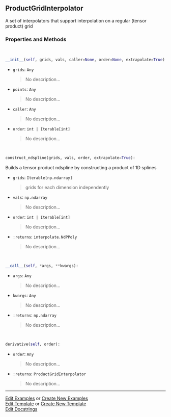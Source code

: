 ## <a id="McUtils.Zachary.Interpolator.ProductGridInterpolator">ProductGridInterpolator</a>
A set of interpolators that support interpolation
on a regular (tensor product) grid

### Properties and Methods
<a id="McUtils.Zachary.Interpolator.ProductGridInterpolator.__init__" class="docs-object-method">&nbsp;</a>
```python
__init__(self, grids, vals, caller=None, order=None, extrapolate=True): 
```

- `grids`: `Any`
    >No description...
- `points`: `Any`
    >No description...
- `caller`: `Any`
    >No description...
- `order`: `int | Iterable[int]`
    >No description...

<a id="McUtils.Zachary.Interpolator.ProductGridInterpolator.construct_ndspline" class="docs-object-method">&nbsp;</a>
```python
construct_ndspline(grids, vals, order, extrapolate=True): 
```
Builds a tensor product ndspline by constructing a product of 1D splines
- `grids`: `Iterable[np.ndarray]`
    >grids for each dimension independently
- `vals`: `np.ndarray`
    >No description...
- `order`: `int | Iterable[int]`
    >No description...
- `:returns`: `interpolate.NdPPoly`
    >No description...

<a id="McUtils.Zachary.Interpolator.ProductGridInterpolator.__call__" class="docs-object-method">&nbsp;</a>
```python
__call__(self, *args, **kwargs): 
```

- `args`: `Any`
    >No description...
- `kwargs`: `Any`
    >No description...
- `:returns`: `np.ndarray`
    >No description...

<a id="McUtils.Zachary.Interpolator.ProductGridInterpolator.derivative" class="docs-object-method">&nbsp;</a>
```python
derivative(self, order): 
```

- `order`: `Any`
    >No description...
- `:returns`: `ProductGridInterpolator`
    >No description...





___

[Edit Examples](https://github.com/McCoyGroup/McUtils/edit/edit/ci/examples/ci/docs/McUtils/Zachary/Interpolator/ProductGridInterpolator.md) or 
[Create New Examples](https://github.com/McCoyGroup/McUtils/new/edit/?filename=ci/examples/ci/docs/McUtils/Zachary/Interpolator/ProductGridInterpolator.md) <br/>
[Edit Template](https://github.com/McCoyGroup/McUtils/edit/edit/ci/docs/ci/docs/McUtils/Zachary/Interpolator/ProductGridInterpolator.md) or 
[Create New Template](https://github.com/McCoyGroup/McUtils/new/edit/?filename=ci/docs/templates/ci/docs/McUtils/Zachary/Interpolator/ProductGridInterpolator.md) <br/>
[Edit Docstrings](https://github.com/McCoyGroup/McUtils/edit/edit/McUtils/Zachary/Interpolator.py?message=Update%20Docs)